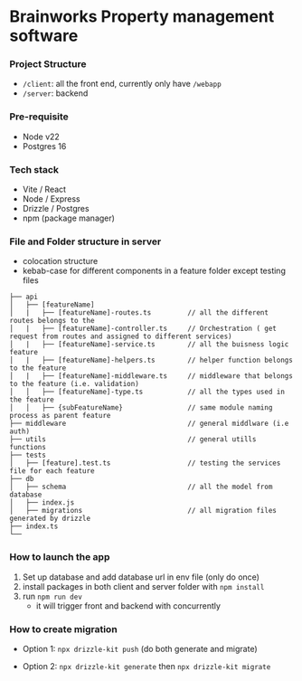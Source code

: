# Brainworks Property management software

### Project Structure

- `/client`: all the front end, currently only have `/webapp`
- `/server`: backend

### Pre-requisite

- Node v22
- Postgres 16

### Tech stack

- Vite / React
- Node / Express
- Drizzle / Postgres
- npm (package manager)

### File and Folder structure in server

- colocation structure
- kebab-case for different components in a feature folder except testing files

```
├── api
│   ├── [featureName]
│   |   ├── [featureName]-routes.ts         // all the different routes belongs to the
│   |   ├── [featureName]-controller.ts     // Orchestration ( get request from routes and assigned to different services)
│   |   ├── [featureName]-service.ts        // all the buisness logic
feature
│   |   ├── [featureName]-helpers.ts        // helper function belongs to the feature
│   |   ├── [featureName]-middleware.ts     // middleware that belongs to the feature (i.e. validation)
│   │   ├── [featureName]-type.ts           // all the types used in the feature
│   │   ├── {subFeatureName}                // same module naming process as parent feature
├── middleware                              // general middlware (i.e auth)
├── utils                                   // general utills functions
├── tests
│   ├── [feature].test.ts                   // testing the services file for each feature
├── db
│   ├── schema                              // all the model from database
│   ├── index.js
│   ├── migrations                          // all migration files generated by drizzle
├── index.ts
└──
```

### How to launch the app

1. Set up database and add database url in env file (only do once)
2. install packages in both client and server folder with `npm install`
3. run `npm run dev`
   - it will trigger front and backend with concurrently

### How to create migration

- Option 1: `npx drizzle-kit push` (do both generate and migrate)

- Option 2: `npx drizzle-kit generate` then `npx drizzle-kit migrate`
